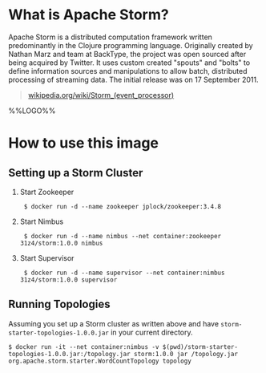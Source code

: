 # What is Apache Storm?

Apache Storm is a distributed computation framework written predominantly in the Clojure programming language. Originally created by Nathan Marz and team at BackType, the project was open sourced after being acquired by Twitter. It uses custom created "spouts" and "bolts" to define information sources and manipulations to allow batch, distributed processing of streaming data. The initial release was on 17 September 2011.

> [wikipedia.org/wiki/Storm_(event_processor)](https://en.wikipedia.org/wiki/Storm_(event_processor))

%%LOGO%%

# How to use this image

## Setting up a Storm Cluster

1. Start Zookeeper

        $ docker run -d --name zookeeper jplock/zookeeper:3.4.8

2. Start Nimbus

        $ docker run -d --name nimbus --net container:zookeeper 31z4/storm:1.0.0 nimbus

3. Start Supervisor

        $ docker run -d --name supervisor --net container:nimbus 31z4/storm:1.0.0 supervisor

## Running Topologies

Assuming you set up a Storm cluster as written above and have `storm-starter-topologies-1.0.0.jar` in your current directory.

    $ docker run -it --net container:nimbus -v $(pwd)/storm-starter-topologies-1.0.0.jar:/topology.jar storm:1.0.0 jar /topology.jar org.apache.storm.starter.WordCountTopology topology
